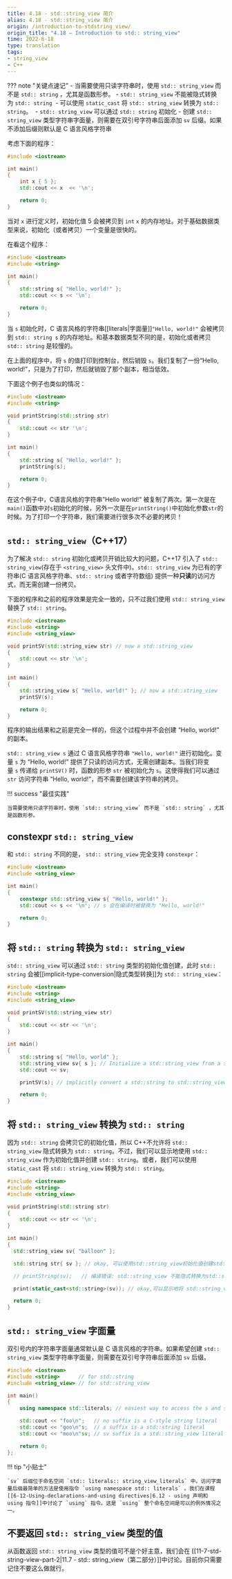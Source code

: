 ```yaml
---
title: 4.18 - std::string_view 简介
alias: 4.18 - std::string_view 简介
origin: /introduction-to-stdstring_view/
origin_title: "4.18 — Introduction to std:: string_view"
time: 2022-6-18
type: translation
tags:
- string_view
- C++
---
```


??? note "关键点速记"
    - 当需要使用只读字符串时，使用 `std:: string_view` 而不是 `std:: string` ，尤其是函数形参。
    - `std:: string_view` 不能被隐式转换为 `std:: string` 
    - 可以使用 `static_cast` 将 `std:: string_view` 转换为 `std:: string`。 
    - `std:: string_view` 可以通过 `std:: string` 初始化
    - 创建 `std:: string_view` 类型字符串字面量，则需要在双引号字符串后面添加 `sv` 后缀。如果不添加后缀则默认是 C 语言风格字符串

考虑下面的程序：

```cpp
#include <iostream>

int main()
{
    int x { 5 };
    std::cout << x  << '\n';

    return 0;
}
```

当对 `x` 进行定义时，初始化值 5 会被拷贝到 `int` `x` 的内存地址。对于基础数据类型来说，初始化（或者拷贝）一个变量是很快的。

在看这个程序：

```cpp
#include <iostream>
#include <string>

int main()
{
    std::string s{ "Hello, world!" };
    std::cout << s << '\n';

    return 0;
}
```

当 `s` 初始化时，C 语言风格的字符串[[literals|字面量]]`"Hello, world!"` 会被拷贝到 `std:: string s` 的内存地址。和基本数据类型不同的是，初始化或者拷贝 `std:: string` 是较慢的。

在上面的程序中，将 `s` 的值打印到控制台，然后销毁 `s`。我们复制了一份“Hello, world!”，只是为了打印，然后就销毁了那个副本，相当低效。

下面这个例子也类似的情况：

```cpp
#include <iostream>
#include <string>

void printString(std::string str)
{
    std::cout << str '\n';
}

int main()
{
    std::string s{ "Hello, world!" };
    printString(s);

    return 0;
}
```

在这个例子中，C语言风格的字符串”Hello world!“ 被复制了两次。第一次是在`main()`函数中对`s`初始化的时候，另外一次是在`printString()`中初始化参数`str`的时候。为了打印一个字符串，我们需要进行很多次不必要的拷贝！

## `std:: string_view`（C++17）

为了解决 `std:: string` 初始化或拷贝开销比较大的问题，C++17 引入了 `std:: string_view`(存在于 `<string_view>` 头文件中)。`std:: string_view` 为已有的字符串(C 语言风格字符串、`std:: string` 或者字符数组) 提供一种**只读**的访问方式，而无需创建一份拷贝。

下面的程序和之前的程序效果是完全一致的，只不过我们使用 `std:: string_view` 替换了 `std:: string`。

```cpp
#include <iostream>
#include <string>
#include <string_view>

void printSV(std::string_view str) // now a std::string_view
{
    std::cout << str '\n';
}

int main()
{
    std::string_view s{ "Hello, world!" }; // now a std::string_view
    printSV(s);

    return 0;
}
```

程序的输出结果和之前是完全一样的，但这个过程中并不会创建 “Hello, world!” 的副本。

`std:: string_view s` 通过 C 语言风格字符串 `"Hello, world!"` 进行初始化。变量 `s` 为 “Hello, world!” 提供了只读的访问方式，无需创建副本。当我们将变量 `s` 传递给 `printSV()` 时，函数的形参 `str` 被初始化为 `s`。这使得我们可以通过 `str` 访问字符串 “Hello, world!”，而不需要创建该字符串的拷贝。

!!! success "最佳实践"

    当需要使用只读字符串时，使用 `std:: string_view` 而不是 `std:: string` ，尤其是函数形参。


## constexpr `std:: string_view`

和 `std:: string` 不同的是， `std:: string_view` 完全支持 `constexpr`：

```cpp
#include <iostream>
#include <string_view>

int main()
{
    constexpr std::string_view s{ "Hello, world!" };
    std::cout << s << '\n'; // s 会在编译时被替换为 "Hello, world!" 

    return 0;
}
```

## 将 `std:: string` 转换为 `std:: string_view`

`std:: string_view` 可以通过 `std:: string` 类型的初始化值创建，此时 `std:: string` 会被[[implicit-type-conversion|隐式类型转换]]为 `std:: string_view`：

```cpp
#include <iostream>
#include <string>
#include <string_view>

void printSV(std::string_view str)
{
    std::cout << str << '\n';
}

int main()
{
    std::string s{ "Hello, world" };
    std::string_view sv{ s }; // Initialize a std::string_view from a std::string
    std::cout << sv;

    printSV(s); // implicitly convert a std::string to std::string_view

    return 0;
}
```

## 将 `std:: string_view` 转换为 `std:: string`

因为 `std:: string` 会拷贝它的初始化值，所以 C++不允许将 `std:: string_view` 隐式转换为 `std:: string`。不过，我们可以显示地使用 `std:: string_view` 作为初始化值并创建 `std:: string`。或者，我们可以使用 `static_cast` 将 `std:: string_view` 转换为 `std:: string`。

```cpp
#include <iostream>
#include <string>
#include <string_view>

void printString(std::string str)
{
    std::cout << str << '\n';
}

int main()
{
  std::string_view sv{ "balloon" };

  std::string str{ sv }; // okay, 可以使用std::string_view初始化值创建std::string

  // printString(sv);   // 编译错误: std::string_view 不能隐式转换为std::string

  print(static_cast<std::string>(sv)); // okay,可以显示地将 std::string_view 转换为 std::string

  return 0;
}
```

## `std:: string_view` 字面量

双引号内的字符串字面量通常默认是 C 语言风格的字符串。如果希望创建 `std:: string_view` 类型字符串字面量，则需要在双引号字符串后面添加 `sv` 后缀。

```cpp
#include <iostream>
#include <string>      // for std::string
#include <string_view> // for std::string_view

int main()
{
    using namespace std::literals; // easiest way to access the s and sv suffixes

    std::cout << "foo\n";   // no suffix is a C-style string literal
    std::cout << "goo\n"s;  // s suffix is a std::string literal
    std::cout << "moo\n"sv; // sv suffix is a std::string_view literal

    return 0;
};
```


!!! tip "小贴士"

    `sv` 后缀位于命名空间 `std:: literals:: string_view_literals` 中。访问字面量后缀最简单的方法是使用指令 `using namespace std:: literals` 。我们在课程[[6-12-Using-declarations-and-using directives|6.12 - using 声明和 using 指令]]中讨论了 `using` 指令。这是 `using` 整个命名空间是可以的例外情况之一。

## 不要返回 `std:: string_view` 类型的值

从函数返回 `std:: string_view` 类型的值可不是个好主意，我们会在 [[11-7-std-string-view-part-2|11.7 - std:: string_view（第二部分）]]中讨论。目前你只需要记住不要这么做就行。
